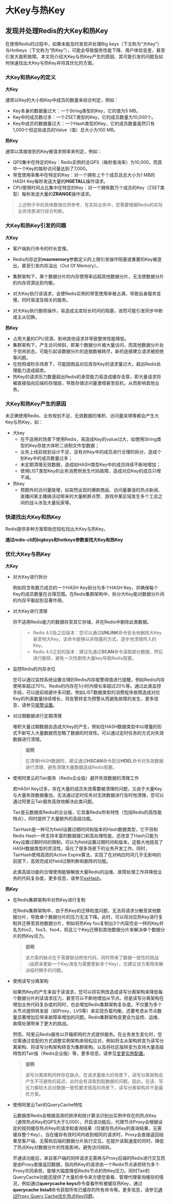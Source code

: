 # 大Key与热Key



 

## 发现并处理Redis的大Key和热Key

在使用Redis的过程中，如果未能及时发现并处理Big keys（下文称为“大Key”）与Hotkeys（下文称为“热Key”），可能会导致服务性能下降、用户体验变差，甚至引发大面积故障。本文将介绍大Key与热Key产生的原因、其可能引发的问题及如何快速找出大Key与热Key并将其优化的方案。



### 大Key和热Key的定义



**大Key**

通常以Key的大小和Key中成员的数量来综合判定，例如：

- Key本身的数据量过大：一个String类型的Key，它的值为5 MB。
- Key中的成员数过多：一个ZSET类型的Key，它的成员数量为10,000个。
- Key中成员的数据量过大：一个Hash类型的Key，它的成员数量虽然只有1,000个但这些成员的Value（值）总大小为100 MB。



**热Key**

通常以其接收到的Key被请求频率来判定，例如：

- QPS集中在特定的Key：Redis实例的总QPS（每秒查询率）为10,000，而其中一个Key的每秒访问量达到了7,000。
- 带宽使用率集中在特定的Key：对一个拥有上千个成员且总大小为1 MB的HASH Key每秒发送大量的**HGETALL**操作请求。
- CPU使用时间占比集中在特定的Key：对一个拥有数万个成员的Key（ZSET类型）每秒发送大量的**ZRANGE**操作请求。

>上述例子中的具体数值仅供参考，在实际业务中，您需要根据Redis的实际业务场景进行综合判断。



### **大Key和热Key引发的问题**



**大Key**

- 客户端执行命令的时长变慢。
- Redis内存达到**maxmemory**参数定义的上限引发操作阻塞或重要的Key被逐出，甚至引发内存溢出（Out Of Memory）。
- 集群架构下，某个数据分片的内存使用率远超其他数据分片，无法使数据分片的内存资源达到均衡。

- 对大Key执行读请求，会使Redis实例的带宽使用率被占满，导致自身服务变慢，同时易波及相关的服务。
- 对大Key执行删除操作，易造成主库较长时间的阻塞，进而可能引发同步中断或主从切换。



**热Key**

- 占用大量的CPU资源，影响其他请求并导致整体性能降低。
- 集群架构下，产生访问倾斜，即某个数据分片被大量访问，而其他数据分片处于空闲状态，可能引起该数据分片的连接数被耗尽，新的连接建立请求被拒绝等问题。
- 在抢购或秒杀场景下，可能因商品对应库存Key的请求量过大，超出Redis处理能力造成超卖。
- 热Key的请求压力数量超出Redis的承受能力易造成缓存击穿，即大量请求将被直接指向后端的存储层，导致存储访问量激增甚至宕机，从而影响其他业务。



### 大Key和热Key产生的原因

未正确使用Redis、业务规划不足、无效数据的堆积、访问量突增等都会产生大Key与热Key，如：

- 大key
  - 在不适用的场景下使用Redis，易造成Key的value过大，如使用String类型的Key存放大体积二进制文件型数据；
  - 业务上线前规划设计不足，没有对Key中的成员进行合理的拆分，造成个别Key中的成员数量过多；
  - 未定期清理无效数据，造成如HASH类型Key中的成员持续不断地增加；
  - 使用LIST类型Key的业务消费侧发生代码故障，造成对应Key的成员只增不减。
- 热key
  - 预期外的访问量陡增，如突然出现的爆款商品、访问量暴涨的热点新闻、直播间某主播搞活动带来的大量刷屏点赞、游戏中某区域发生多个工会之间的战斗涉及大量玩家等。





### 快速找出大Key和热Key

Redis提供多种方案帮助您轻松找出大Key与热Key。

**通过redis-cli的bigkeys和hotkeys参数查找大Key和热Key**





### **优化大Key与热Key**



**大Key**

- 对大Key进行拆分

  例如将含有数万成员的一个HASH Key拆分为多个HASH Key，并确保每个Key的成员数量在合理范围。在Redis集群架构中，拆分大Key能对数据分片间的内存平衡起到显著作用。

- 对大Key进行清理

  将不适用Redis能力的数据存至其它存储，并在Redis中删除此类数据。

  >- Redis 4.0及之后版本：您可以通过**UNLINK**命令安全地删除大Key甚至特大Key，该命令能够以非阻塞的方式，逐步地清理传入的Key。
  >- Redis 4.0之前的版本：建议先通过**SCAN**命令读取部分数据，然后进行删除，避免一次性删除大量key导致Redis阻塞。

- 监控Redis的内存水位

  您可以通过监控系统设置合理的Redis内存报警阈值进行提醒，例如Redis内存使用率超过70%、Redis的内存在1小时内增长率超过20%等。通过此类监控手段，可以提前规避许多问题，例如LIST数据类型的消费程序故障造成对应Key的列表数量持续增长，将告警转变为预警从而避免故障的发生，更多信息，请参见[报警设置](https://help.aliyun.com/zh/redis/user-guide/alert-settings#concept-sj5-m2z-5db)。

- 对过期数据进行定期清理

  堆积大量过期数据会造成大Key的产生，例如在HASH数据类型中以增量的形式不断写入大量数据而忽略了数据的时效性。可以通过定时任务的方式对失效数据进行清理。

  >**说明**
  >
  >在清理HASH数据时，建议通过**HSCAN**命令配合**HDEL**命令对失效数据进行清理，避免清理大量数据造成Redis阻塞。

- 使用阿里云的Tair服务（Redis企业版）避开失效数据的清理工作

  若HASH Key过多，存在大量的成员失效需要被清理的问题，又由于大量Key与大量失效数据叠加，无法通过定时任务对无效数据进行及时地清理，您可以通过阿里云Tair服务高效地解决此类问题。

  Tair是云数据库Redis的企业版，它具备Redis所有特性（包括Redis的高性能特点），同时提供了大量额外的高级功能。

  TairHash是一种可为field设置过期时间和版本的Hash数据类型，它不但和Redis Hash一样支持丰富的数据接口和高处理性能，还改变了Hash只能为Key设置过期时间的限制，可以为field设置过期时间和版本。这极大地提高了HASH数据类型的灵活性，简化了很多场景下的业务开发工作。同时，TairHash使用高效的Active Expire算法，实现了在对响应时间几乎无影响的前提下，高效完成对field过期判断和删除的功能。

  此类高级功能的合理使用能够解放大量Redis的运维、故障处理工作并降低业务的代码复杂度，更多信息，请参见[exHash](https://help.aliyun.com/zh/tair/developer-reference/exhash#concept-2353551)。

  

  

**热Key**

- 在Redis集群架构中对热Key进行复制

  在Redis集群架构中，由于热Key的迁移粒度问题，无法将请求分散至其他数据分片，导致单个数据分片的压力无法下降。此时，可以将对应热Key进行复制并迁移至其他数据分片，例如将热Key foo复制出3个内容完全一样的Key并名为foo2、foo3、foo4，将这三个Key迁移到其他数据分片来解决单个数据分片的热Key压力。

  >**说明**
  >
  >该方案的缺点在于需要联动修改代码，同时带来了数据一致性的挑战（由原来更新一个Key演变为需要更新多个Key），仅建议该方案用来解决临时棘手的问题。

- 使用读写分离架构

  如果热Key的产生来自于读请求，您可以将实例改造成读写分离架构来降低每个数据分片的读请求压力，甚至可以不断地增加从节点。但是读写分离架构在增加业务代码复杂度的同时，也会增加Redis集群架构复杂度。不仅要为多个从节点提供转发层（如Proxy，LVS等）来实现负载均衡，还要考虑从节点数量显著增加后带来故障率增加的问题。Redis集群架构变更会为监控、运维、故障处理带来了更大的挑战。

  然而，阿里云Redis服务以开箱即用的方式提供服务。在业务发生变化时，您仅需通过变配的方式调整实例架构来轻松应对，例如将主从架构转变为读写分离架构、将读写分构架构转变为集群架构，以及将社区版转变为支持大量高级特性的Tair版（Redis企业版）等，更多信息，请参见[变更实例配置](https://help.aliyun.com/zh/redis/user-guide/change-the-configurations-of-an-instance#concept-mgf-z25-tdb)。

  >**说明**
  >
  >读写分离架构同样存在缺点，在请求量极大的场景下，读写分离架构会产生不可避免的延迟，此时会有读取到脏数据的问题。因此，在读、写压力都较大且对数据一致性要求很高的场景下，读写分离架构并不是最优方案。

- 使用阿里云Tair的QueryCache特性

  云数据库Redis会根据高效的排序和统计算法识别出实例中存在的热点Key（通常热点Key的QPS大于3,000），开启该功能后，代理节点Proxy会根据设定的规则缓存热点Key的请求和查询结果（仅缓存热点Key的查询结果，无需缓存整个Key）。当在缓存有效时间内收到相同的请求时，Proxy会直接返回结果至客户端，无需和后端的数据分片执行交互。在提升读取速度的同时，降低了热点Key对数据分片的性能影响，避免访问倾斜。

  开通该功能后，来自客户端的同样请求无需再与Proxy后端的Redis进行交互而是由Proxy直接返回数据，指向热Key的请求由一个Redis节点承担转为多个Proxy共同承担，能够大幅度降低Redis节点的热Key压力。同时Tair的QueryCache功能还提供了大量的命令来方便您查看、管理代理查询缓存的情况，例如通过**querycache keys**命令查看所有被缓存热Key，通过**querycache listall**命令获取所有已缓存的所有命令等。更多信息，请参见[通过Proxy Query Cache优化热点Key问题](https://help.aliyun.com/zh/redis/user-guide/use-proxy-query-cache-to-address-issues-caused-by-hotkeys#task-2078219)。

